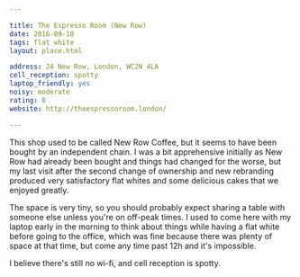 ```yaml
---

title: The Espresso Room (New Row)
date: 2016-09-10
tags: flat white
layout: place.html

address: 24 New Row, London, WC2N 4LA
cell_reception: spotty
laptop_friendly: yes
noisy: moderate
rating: 8
website: http://theespressoroom.london/

---
```


This shop used to be called New Row Coffee, but it seems to have been bought by an independent chain. I was a bit apprehensive initially as New Row had already been bought and things had changed for the worse, but my last visit after the second change of ownership and new rebranding produced very satisfactory flat whites and some delicious cakes that we enjoyed greatly.

The space is very tiny, so you should probably expect sharing a table with someone else unless you're on off-peak times. I used to come here with my laptop early in the morning to think about things while having a flat white before going to the office, which was fine because there was plenty of space at that time, but come any time past 12h and it's impossible.

I believe there's still no wi-fi, and cell reception is spotty.
